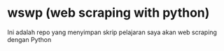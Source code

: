 # wswp (web scraping with python)
Ini adalah repo yang menyimpan skrip pelajaran saya akan web scraping dengan
Python
